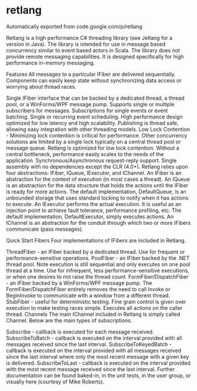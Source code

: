 # retlang
Automatically exported from code.google.com/p/retlang

Retlang is a high performance C# threading library (see Jetlang for a version in Java). The library is intended for use in message based concurrency similar to event based actors in Scala. The library does not provide remote messaging capabilities. It is designed specifically for high performance in-memory messaging.

Features
All messages to a particular IFiber are delivered sequentially. Components can easily keep state without synchronizing data access or worrying about thread races.

Single IFiber interface that can be backed by a dedicated thread, a thread pool, or a WinForms/WPF message pump.
Supports single or multiple subscribers for messages.
Subscriptions for single events or event batching.
Single or recurring event scheduling.
High performance design optimized for low latency and high scalability.
Publishing is thread safe, allowing easy integration with other threading models.
Low Lock Contention - Minimizing lock contention is critical for performance. Other concurrency solutions are limited by a single lock typically on a central thread pool or message queue. Retlang is optimized for low lock contention. Without a central bottleneck, performance easily scales to the needs of the application.
Synchronous/Asynchronous request-reply support.
Single assembly with no dependencies except the CLR (4.0+).
Retlang relies upon four abstractions: IFiber, IQueue, IExecutor, and IChannel. An IFiber is an abstraction for the context of execution (in most cases a thread). An IQueue is an abstraction for the data structure that holds the actions until the IFiber is ready for more actions. The default implementation, DefaultQueue, is an unbounded storage that uses standard locking to notify when it has actions to execute. An IExecutor performs the actual execution. It is useful as an injection point to achieve fault tolerance, performance profiling, etc. The default implementation, DefaultExecutor, simply executes actions. An IChannel is an abstraction for the conduit through which two or more IFibers communicate (pass messages).

Quick Start
Fibers
Four implementations of IFibers are included in Retlang.

ThreadFiber - an IFiber backed by a dedicated thread. Use for frequent or performance-sensitive operations.
PoolFiber - an IFiber backed by the .NET thread pool. Note execution is still sequential and only executes on one pool thread at a time. Use for infrequent, less performance-sensitive executions, or when one desires to not raise the thread count.
FormFiber/DispatchFiber - an IFiber backed by a WinForms/WPF message pump. The FormFiber/DispatchFiber entirely removes the need to call Invoke or BeginInvoke to communicate with a window from a different thread.
StubFiber - useful for deterministic testing. Fine grain control is given over execution to make testing races simple. Executes all actions on the caller thread.
Channels
The main IChannel included in Retlang is simply called Channel. Below are the main types of subscriptions.

Subscribe - callback is executed for each message received.
SubscribeToBatch - callback is executed on the interval provided with all messages received since the last interval.
SubscribeToKeyedBatch - callback is executed on the interval provided with all messages received since the last interval where only the most recent message with a given key is delivered.
SubscribeToLast - callback is executed on the interval provided with the most recent message received since the last interval.
Further documentation can be found baked-in, in the unit tests, in the user group, or visually here (courtesy of Mike Roberts).
